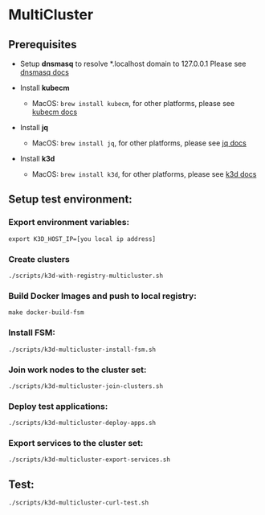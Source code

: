 # MultiCluster

## Prerequisites
- Setup **dnsmasq** to resolve *.localhost domain to 127.0.0.1
  Please see [dnsmasq docs](../dnsmasq/README.md)

- Install **kubecm**
  * MacOS: `brew install kubecm`, for other platforms, please see [kubecm docs](https://kubecm.cloud/en-us/install)
 
- Install **jq**  
  * MacOS: `brew install jq`, for other platforms, please see [jq docs](https://jqlang.github.io/jq/download//)

- Install **k3d**
  * MacOS: `brew install k3d`, for other platforms, please see [k3d docs](https://k3d.io/#installation)

## Setup test environment:
### Export environment variables:
`export K3D_HOST_IP=[you local ip address]`

### Create clusters
`./scripts/k3d-with-registry-multicluster.sh`

### Build Docker Images and push to local registry:
`make docker-build-fsm`

### Install FSM:
`./scripts/k3d-multicluster-install-fsm.sh`

### Join work nodes to the cluster set:
`./scripts/k3d-multicluster-join-clusters.sh`

### Deploy test applications:
`./scripts/k3d-multicluster-deploy-apps.sh`

### Export services to the cluster set:
`./scripts/k3d-multicluster-export-services.sh`

## Test:
`./scripts/k3d-multicluster-curl-test.sh`